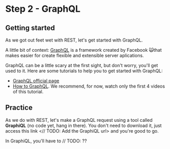 # Step 2 - GraphQL

## Getting started
As we got out feet wet with REST, let's get started with GraphQL.

A little bit of context: [GraphQL](https://graphql.org/) is a framework created by Facebook 🙀that makes easier for create flexible and extensible server aplications. 

GraphQL can be a little scary at the first sight, but don't worry, you'll get used to it. Here are some tutorials to help you to get started with GraphQL:
- [GraphQL official page](https://graphql.org/learn)
- [How to GraphQL](https://www.howtographql.com/). We recommend, for now, watch only the first 4 videos of this tutorial.


## Practice
As we do with REST, let's make a GraphQL request using a tool called **GraphiQL** (no code yet, hang in there). You don't need to download it, just access this link <// TODO: Add the GraphiQL url> and you're good to go.

In GraphiQL, you'll have to // TODO: ??
